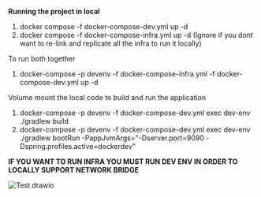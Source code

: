 **Running the project in local**
1. docker compose -f docker-compose-dev.yml up -d
2. docker compose -f docker-compose-infra.yml up -d (Ignore if you dont want to re-link and replicate all the infra to run it locally)

To run both together
1. docker-compose -p devenv -f docker-compose-infra.yml -f docker-compose-dev.yml up -d


Volume mount the local code to build and run the application
1. docker-compose -p devenv -f docker-compose-dev.yml exec dev-env ./gradlew build
2. docker-compose -p devenv -f docker-compose-dev.yml exec dev-env ./gradlew bootRun -PappJvmArgs="-Dserver.port=9090 -Dspring.profiles.active=dockerdev"


**IF YOU WANT TO RUN INFRA YOU MUST RUN DEV ENV IN ORDER TO LOCALLY SUPPORT NETWORK BRIDGE**

![Test drawio](https://github.com/user-attachments/assets/a7be76a4-c4d3-4b73-bb10-bf21f23344f9)

